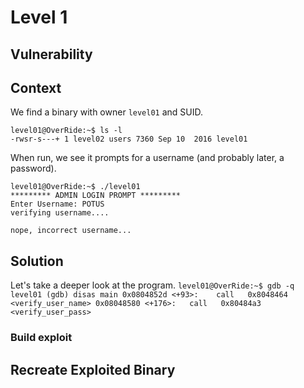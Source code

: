 # Level 1

## Vulnerability



## Context

We find a binary with owner ```level01``` and SUID.
```
level01@OverRide:~$ ls -l
-rwsr-s---+ 1 level02 users 7360 Sep 10  2016 level01
```

When run, we see it prompts for a username (and probably later, a password).
```
level01@OverRide:~$ ./level01
********* ADMIN LOGIN PROMPT *********
Enter Username: POTUS
verifying username....

nope, incorrect username...
```

## Solution

Let's take a deeper look at the program. 
``
level01@OverRide:~$ gdb -q level01
(gdb) disas main
   0x0804852d <+93>:	call   0x8048464 <verify_user_name>
   0x08048580 <+176>:	call   0x80484a3 <verify_user_pass>
``

### Build exploit



## Recreate Exploited Binary


